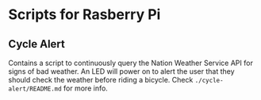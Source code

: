 # Scripts for Rasberry Pi

## Cycle Alert

Contains a script to continuously query the Nation Weather Service API for signs of bad weather. An LED will power on to alert the user that they should check the weather before riding a bicycle. Check `./cycle-alert/README.md` for more info.
